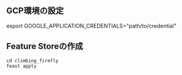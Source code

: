 ## GCP環境の設定

export GOOGLE_APPLICATION_CREDENTIALS="path/to/credential"

## Feature Storeの作成

```
cd climbing_firefly
feast apply
```